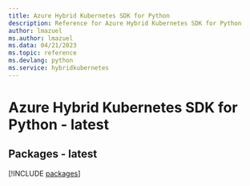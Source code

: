 ```yaml
---
title: Azure Hybrid Kubernetes SDK for Python
description: Reference for Azure Hybrid Kubernetes SDK for Python
author: lmazuel
ms.author: lmazuel
ms.data: 04/21/2023
ms.topic: reference
ms.devlang: python
ms.service: hybridkubernetes
---
```

# Azure Hybrid Kubernetes SDK for Python - latest
## Packages - latest
[!INCLUDE [packages](hybrid-kubernetes-index.md)]